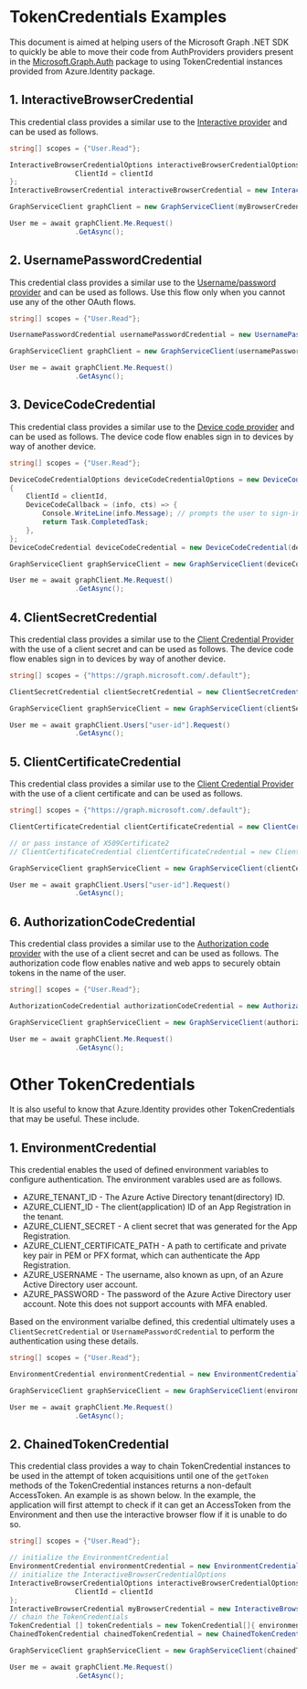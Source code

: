 # TokenCredentials Examples

This document is aimed at helping users of the Microsoft Graph .NET SDK to quickly be able to move their code from AuthProviders providers present in the [Microsoft.Graph.Auth](https://github.com/microsoftgraph/msgraph-sdk-dotnet-auth) package to using TokenCredential instances provided from Azure.Identity package.

## 1. InteractiveBrowserCredential

This credential class provides a similar use to the [Interactive provider](https://github.com/microsoftgraph/msgraph-sdk-dotnet-auth#c-interactive-authentication-provider) and can be used as follows.

```cs
string[] scopes = {"User.Read"};

InteractiveBrowserCredentialOptions interactiveBrowserCredentialOptions = new InteractiveBrowserCredentialOptions() {
                ClientId = clientId
};
InteractiveBrowserCredential interactiveBrowserCredential = new InteractiveBrowserCredential(interactiveBrowserCredentialOptions);

GraphServiceClient graphClient = new GraphServiceClient(myBrowserCredential, scopes); // you can pass the TokenCredential directly to the GraphServiceClient

User me = await graphClient.Me.Request()
                .GetAsync();
```

## 2. UsernamePasswordCredential

This credential class provides a similar use to the [Username/password provider](https://github.com/microsoftgraph/msgraph-sdk-dotnet-auth#d-username-password-provider) and can be used as follows.
Use this flow only when you cannot use any of the other OAuth flows.

```cs
string[] scopes = {"User.Read"};

UsernamePasswordCredential usernamePasswordCredential = new UsernamePasswordCredential("username@domain.com", "password", tenantId, clientId);

GraphServiceClient graphClient = new GraphServiceClient(usernamePasswordCredential, scopes); // you can pass the TokenCredential directly to the GraphServiceClient

User me = await graphClient.Me.Request()
                .GetAsync();
```


## 3. DeviceCodeCredential

This credential class provides a similar use to the [Device code provider](https://github.com/microsoftgraph/msgraph-sdk-dotnet-auth#a-device-code-provider) and can be used as follows.
The device code flow enables sign in to devices by way of another device.

```cs
string[] scopes = {"User.Read"};

DeviceCodeCredentialOptions deviceCodeCredentialOptions = new DeviceCodeCredentialOptions()
{
    ClientId = clientId,
    DeviceCodeCallback = (info, cts) => {
        Console.WriteLine(info.Message); // prompts the user to sign-in
        return Task.CompletedTask;
    },
};
DeviceCodeCredential deviceCodeCredential = new DeviceCodeCredential(deviceCodeCredentialOptions);

GraphServiceClient graphServiceClient = new GraphServiceClient(deviceCodeCredential, scopes);

User me = await graphClient.Me.Request()
                .GetAsync();
```

## 4. ClientSecretCredential

This credential class provides a similar use to the [Client Credential Provider](https://github.com/microsoftgraph/msgraph-sdk-dotnet-auth#b-client-credential-provider) with the use of a client secret and can be used as follows.
The device code flow enables sign in to devices by way of another device.

```cs
string[] scopes = {"https://graph.microsoft.com/.default"};

ClientSecretCredential clientSecretCredential = new ClientSecretCredential(tenantId, clientId, clientSecret); 

GraphServiceClient graphServiceClient = new GraphServiceClient(clientSecretCredential, scopes);

User me = await graphClient.Users["user-id"].Request()
                .GetAsync();
```

## 5. ClientCertificateCredential

This credential class provides a similar use to the [Client Credential Provider](https://github.com/microsoftgraph/msgraph-sdk-dotnet-auth#b-client-credential-provider) with the use of a client certificate and can be used as follows.

```cs
string[] scopes = {"https://graph.microsoft.com/.default"};

ClientCertificateCredential clientCertificateCredential = new ClientCertificateCredential(tenantId, clientId, certificatePath);

// or pass instance of X509Certificate2
// ClientCertificateCredential clientCertificateCredential = new ClientCertificateCredential(tenantId, clientId, certificatePath);

GraphServiceClient graphServiceClient = new GraphServiceClient(clientCertificateCredential, scopes);

User me = await graphClient.Users["user-id"].Request()
                .GetAsync();
```

## 6. AuthorizationCodeCredential

This credential class provides a similar use to the [Authorization code provider](https://github.com/microsoftgraph/msgraph-sdk-dotnet-auth#a-authorization-code-provider) with the use of a client secret and can be used as follows. The authorization code flow enables native and web apps to securely obtain tokens in the name of the user. 

```cs
string[] scopes = {"User.Read"};

AuthorizationCodeCredential authorizationCodeCredential = new AuthorizationCodeCredential(tenantId, clientId,  clientSecret, authCode);

GraphServiceClient graphServiceClient = new GraphServiceClient(authorizationCodeCredential, scopes);

User me = await graphClient.Me.Request()
                .GetAsync();
```

# Other TokenCredentials

It is also useful to know that Azure.Identity provides other TokenCredentials that may be useful. These include.

## 1. EnvironmentCredential

This credential enables the used of defined environment variables to configure authentication. The environment varables used are as follows.

- AZURE_TENANT_ID -   The Azure Active Directory tenant(directory) ID.
- AZURE_CLIENT_ID -   The client(application) ID of an App Registration in the tenant.
- AZURE_CLIENT_SECRET	- A client secret that was generated for the App Registration.
- AZURE_CLIENT_CERTIFICATE_PATH - A path to certificate and private key pair in PEM or PFX format, which can authenticate the App Registration.
- AZURE_USERNAME -    The username, also known as upn, of an Azure Active Directory user account.
- AZURE_PASSWORD -    The password of the Azure Active Directory user account. Note this does not support accounts with MFA enabled.

Based on the environment varialbe defined, this credential ultimately uses a `ClientSecretCredential` or `UsernamePasswordCredential` to perform the authentication using these details.
```cs
string[] scopes = {"User.Read"};

EnvironmentCredential environmentCredential = new EnvironmentCredential();

GraphServiceClient graphServiceClient = new GraphServiceClient(environmentCredential, scopes);

User me = await graphClient.Me.Request()
                .GetAsync();
```

## 2. ChainedTokenCredential

This credential class provides a way to chain TokenCredential instances to be used in the attempt of token acquisitions until one of the `getToken` methods of the TokenCredential instances returns a non-default AccessToken. An example is as shown below. In the example, the application will first attempt to check if it can get an AccessToken from the Environment and then use the interactive browser flow if it is unable to do so.

```cs
string[] scopes = {"User.Read"};

// initialize the EnvironmentCredential
EnvironmentCredential environmentCredential = new EnvironmentCredential();
// initialize the InteractiveBrowserCredentialOptions
InteractiveBrowserCredentialOptions interactiveBrowserCredentialOptions = new InteractiveBrowserCredentialOptions() {
                ClientId = clientId
};
InteractiveBrowserCredential myBrowserCredential = new InteractiveBrowserCredential(interactiveBrowserCredentialOptions);
// chain the TokenCredentials
TokenCredential [] tokenCredentials = new TokenCredential[]{ environmentCredential , myBrowserCredential };
ChainedTokenCredential chainedTokenCredential = new ChainedTokenCredential(tokenCredentials);

GraphServiceClient graphServiceClient = new GraphServiceClient(chainedTokenCredential, scopes);

User me = await graphClient.Me.Request()
                .GetAsync();
```

